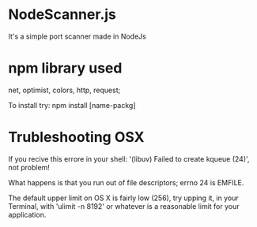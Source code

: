 NodeScanner.js
==========

It's a simple port scanner made in NodeJs

npm library used
================
net, optimist, colors, http, request;

To install try: npm install [name-packg]


Trubleshooting OSX
==================

If you recive this errore in your shell: '(libuv) Failed to create kqueue (24)', not problem!

What happens is that you run out of file descriptors; errno 24 is EMFILE.

The default upper limit on OS X is fairly low (256), try upping it, in your Terminal,  with 'ulimit -n 8192' or whatever is a reasonable limit for your application.

